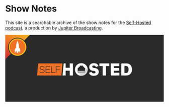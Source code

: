 # Show Notes

This site is a searchable archive of the show notes for the [Self-Hosted podcast](https://selfhosted.show), a production by [Jupiter Broadcasting](https://www.jupiterbroadcasting.com/).

![logo](images/ssh-header.jpeg)